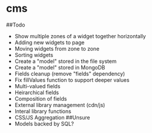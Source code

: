 cms
===
##Todo
* Show multiple zones of a widget together horizontally
* Adding new widgets to page
* Moving widgets from zone to zone
* Sorting widgets
* Create a "model" stored in the file system
* Create a "model" stored in MongoDB
* Fields cleanup (remove "fields" dependency)
* Fix fillValues function to support deeper values
* Multi-valued fields
* Heirarchical fields
* Composition of fields
* External library management (cdn/js)
* Interal library functions
* CSS/JS Aggregation
##Unsure
* Models backed by SQL?
